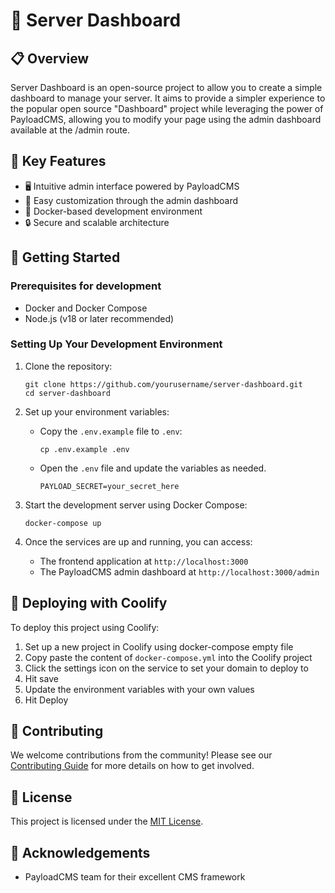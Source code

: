 # 🚀 Server Dashboard

## 📋 Overview

Server Dashboard is an open-source project to allow you to create a simple dashboard to manage your server. It aims to provide a simpler experience to the popular open source "Dashboard" project while leveraging the power of PayloadCMS, allowing you to modify your page using the admin dashboard available at the /admin route.

## 🌟 Key Features

- 🖥️ Intuitive admin interface powered by PayloadCMS
- 🔧 Easy customization through the admin dashboard
- 🚀 Docker-based development environment
- 🔒 Secure and scalable architecture

## 🚀 Getting Started

### Prerequisites for development

- Docker and Docker Compose
- Node.js (v18 or later recommended)

### Setting Up Your Development Environment

1. Clone the repository:

   ```
   git clone https://github.com/yourusername/server-dashboard.git
   cd server-dashboard
   ```

2. Set up your environment variables:

   - Copy the `.env.example` file to `.env`:
     ```
     cp .env.example .env
     ```
   - Open the `.env` file and update the variables as needed.
     ```
     PAYLOAD_SECRET=your_secret_here
     ```

3. Start the development server using Docker Compose:

   ```
   docker-compose up
   ```

4. Once the services are up and running, you can access:
   - The frontend application at `http://localhost:3000`
   - The PayloadCMS admin dashboard at `http://localhost:3000/admin`

## 🚀 Deploying with Coolify

To deploy this project using Coolify:

1. Set up a new project in Coolify using docker-compose empty file
2. Copy paste the content of `docker-compose.yml` into the Coolify project
3. Click the settings icon on the service to set your domain to deploy to
4. Hit save
5. Update the environment variables with your own values
6. Hit Deploy

## 🤝 Contributing

We welcome contributions from the community! Please see our [Contributing Guide](CONTRIBUTING.md) for more details on how to get involved.

## 📄 License

This project is licensed under the [MIT License](LICENSE).

## 🙏 Acknowledgements

- PayloadCMS team for their excellent CMS framework
